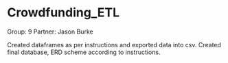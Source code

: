 # Crowdfunding_ETL

Group: 9
Partner: Jason Burke

Created dataframes as per instructions and exported data into csv. Created final database, ERD scheme according to instructions. 


